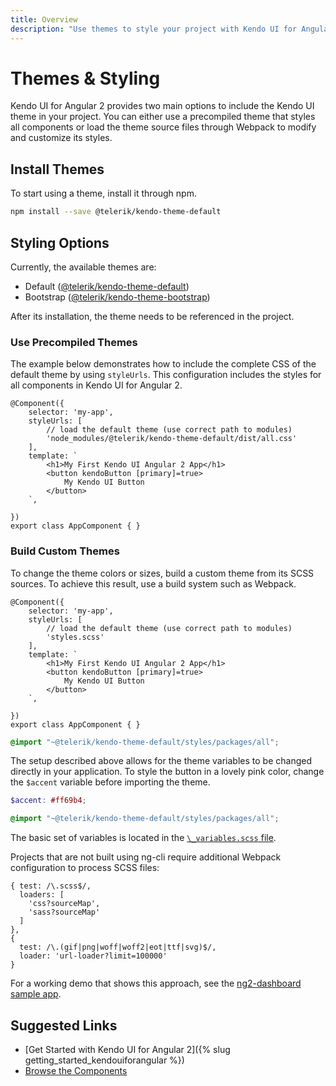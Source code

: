 ```yaml
---
title: Overview
description: "Use themes to style your project with Kendo UI for Angular 2."
---
```


# Themes & Styling

Kendo UI for Angular 2 provides two main options to include the Kendo UI theme in your project. You can either use a precompiled theme that styles all components or load the theme source files through Webpack to modify and customize its styles.

## Install Themes

To start using a theme, install it through npm.

```sh
npm install --save @telerik/kendo-theme-default
```

## Styling Options

Currently, the available themes are:

- Default ([@telerik/kendo-theme-default](https://www.npmjs.com/package/@telerik/kendo-theme-default))
- Bootstrap ([@telerik/kendo-theme-bootstrap](https://www.npmjs.com/package/@telerik/kendo-theme-bootstrap))

After its installation, the theme needs to be referenced in the project.

### Use Precompiled Themes

The example below demonstrates how to include the complete CSS of the default theme by using `styleUrls`. This configuration includes the styles for all components in Kendo UI for Angular 2.

```ts-no-run
@Component({
    selector: 'my-app',
    styleUrls: [
        // load the default theme (use correct path to modules)
        'node_modules/@telerik/kendo-theme-default/dist/all.css'
    ],
    template: `
        <h1>My First Kendo UI Angular 2 App</h1>
        <button kendoButton [primary]=true>
            My Kendo UI Button
        </button>
    `,

})
export class AppComponent { }
```

### Build Custom Themes

To change the theme colors or sizes, build a custom theme from its SCSS sources. To achieve this result, use a build system such as Webpack.

```ts-no-run
@Component({
    selector: 'my-app',
    styleUrls: [
        // load the default theme (use correct path to modules)
        'styles.scss'
    ],
    template: `
        <h1>My First Kendo UI Angular 2 App</h1>
        <button kendoButton [primary]=true>
            My Kendo UI Button
        </button>
    `,

})
export class AppComponent { }
```
```scss
@import "~@telerik/kendo-theme-default/styles/packages/all";
```

The setup described above allows for the theme variables to be changed directly in your application. To style the button in a lovely pink color, change the `$accent` variable before importing the theme.

```scss
$accent: #ff69b4;

@import "~@telerik/kendo-theme-default/styles/packages/all";
```

The basic set of variables is located in the [`\_variables.scss` file](https://github.com/telerik/kendo-theme-default/blob/master/styles/_variables.scss).

Projects that are not built using ng-cli require additional Webpack configuration to process SCSS files:

```json-no-run
{ test: /\.scss$/,
  loaders: [
    'css?sourceMap',
    'sass?sourceMap'
  ]
},
{
  test: /\.(gif|png|woff|woff2|eot|ttf|svg)$/,
  loader: 'url-loader?limit=100000'
}
```

For a working demo that shows this approach, see the [ng2-dashboard sample app](https://github.com/telerik/ng2-dashboard).

## Suggested Links

* [Get Started with Kendo UI for Angular 2]({% slug getting_started_kendouiforangular %})
* [Browse the Components](http://www.telerik.com/kendo-angular-ui/components)

